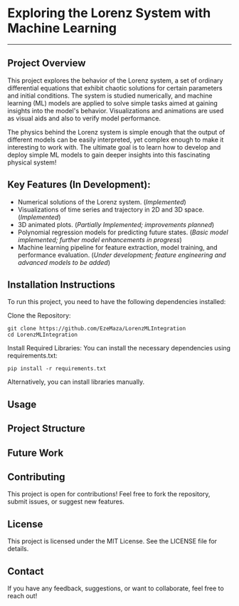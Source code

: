 # Exploring the Lorenz System with Machine Learning
---
## Project Overview
This project explores the behavior of the Lorenz system, a set of ordinary differential equations that exhibit chaotic solutions for certain parameters and initial conditions. The system is studied numerically, and machine learning (ML) models are applied to solve simple tasks aimed at gaining insights into the model's behavior. Visualizations and animations are used as visual aids and also to verify model performance.

The physics behind the Lorenz system is simple enough that the output of different models can be easily interpreted, yet complex enough to make it interesting to work with. The ultimate goal is to learn how to develop and deploy simple ML models to gain deeper insights into this fascinating physical system! 

## Key Features (In Development):
*  Numerical solutions of the Lorenz system. (*Implemented*)
*  Visualizations of time series and trajectory in 2D and 3D space. (*Implemented*)
*  3D animated plots. (*Partially Implemented; improvements planned*)
*  Polynomial regression models for predicting future states. (*Basic model implemented; further model enhancements in progress*)
*  Machine learning pipeline for feature extraction, model training, and performance evaluation. (*Under development; feature engineering and advanced models to be added*)

## Installation Instructions
To run this project, you need to have the following dependencies installed:

Clone the Repository:

```
git clone https://github.com/EzeMaza/LorenzMLIntegration
cd LorenzMLIntegration
```
Install Required Libraries: You can install the necessary dependencies using requirements.txt:

```
pip install -r requirements.txt
```

Alternatively, you can install libraries manually.

## Usage

## Project Structure

## Future Work

## Contributing
This project is open for contributions! Feel free to fork the repository, submit issues, or suggest new features.

## License
This project is licensed under the MIT License. See the LICENSE file for details.

## Contact
If you have any feedback, suggestions, or want to collaborate, feel free to reach out!
